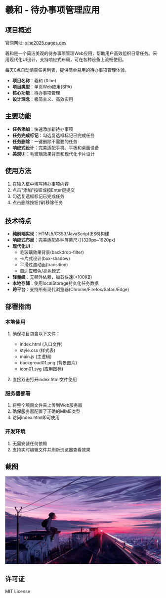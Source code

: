 # 羲和 - 待办事项管理应用

## 项目概述

官网网址: [xihe2025.pages.dev](https://xihe2025.pages.dev)

羲和是一个简洁美观的待办事项管理Web应用，帮助用户高效组织日常任务。采用现代化UI设计，支持响应式布局，可在各种设备上流畅使用。

每天0点自动清空任务列表，提供简单易用的待办事项管理体验。

- **项目名称**：羲和 (Xihe)
- **项目类型**：单页Web应用(SPA)
- **核心功能**：待办事项管理
- **设计理念**：极简主义、高效实用

## 主要功能

- **任务添加**：快速添加新待办事项
- **任务完成标记**：勾选复选框标记已完成任务
- **任务删除**：一键删除不需要的任务
- **响应式设计**：完美适配手机、平板和桌面设备
- **美观UI**：毛玻璃效果背景和现代化卡片设计

## 使用方法

1. 在输入框中填写待办事项内容
2. 点击"添加"按钮或按Enter键提交
3. 勾选复选框标记已完成任务
4. 点击删除按钮(🗑️)移除任务

## 技术特点

- **纯前端实现**：HTML5/CSS3/JavaScript(ES6)构建
- **响应式布局**：完美适配各种屏幕尺寸(320px~1920px)
- **现代化UI**：
  - 毛玻璃效果背景(backdrop-filter)
  - 卡片式设计(box-shadow)
  - 平滑过渡动画(transition)
  - 自适应暗色/亮色模式
- **轻量级**：无额外依赖，加载快速(<100KB)
- **本地存储**：使用localStorage持久化任务数据
- **跨平台**：支持所有现代浏览器(Chrome/Firefox/Safari/Edge)

## 部署指南

### 本地使用
1. 确保项目包含以下文件：
   - index.html (入口文件)
   - style.css (样式表)
   - main.js (主逻辑)
   - backgroud01.png (背景图片)
   - icon01.svg (应用图标)

2. 直接双击打开index.html文件使用

### 服务器部署
1. 将整个项目文件夹上传到Web服务器
2. 确保服务器配置了正确的MIME类型
3. 访问index.html即可使用

### 开发环境
1. 无需安装任何依赖
2. 支持实时编辑文件并刷新浏览器查看效果

## 截图

![应用截图](./backgroud01.png)

## 许可证
MIT License